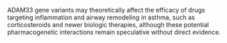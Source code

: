 ADAM33 gene variants may theoretically affect the efficacy of drugs targeting inflammation and airway remodeling in asthma, such as corticosteroids and newer biologic therapies, although these potential pharmacogenetic interactions remain speculative without direct evidence.